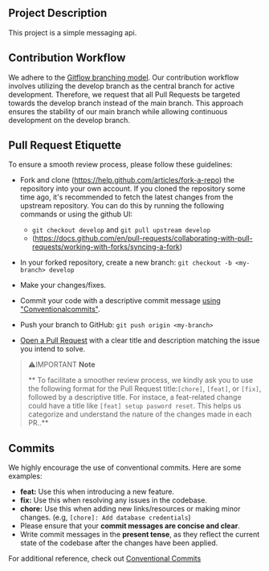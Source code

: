 ## Project Description

This project is a simple messaging api.

## Contribution Workflow

We adhere to the [Gitflow branching model](https://www.atlassian.com/git/tutorials/comparing-workflows/gitflow-workflow). Our contribution workflow involves utilizing the develop branch as the central branch for active development. Therefore, we request that all Pull Requests be targeted towards the develop branch instead of the main branch. This approach ensures the stability of our main branch while allowing continuous development on the develop branch.

## Pull Request Etiquette

To ensure a smooth review process, please follow these guidelines:

- Fork and clone (https://help.github.com/articles/fork-a-repo) the repository into your own account. If you cloned the repository some time ago, it's recommended to fetch the latest changes from the upstream repository. You can do this by running the following commands or using the github UI: 
  - `git checkout develop` and `git pull upstream develop`
  - (https://docs.github.com/en/pull-requests/collaborating-with-pull-requests/working-with-forks/syncing-a-fork)

- In your forked repository, create a new branch: `git checkout -b <my-branch> develop`
- Make your changes/fixes.
- Commit your code with a descriptive commit message [using "Conventionalcommits"](https://www.conventionalcommits.org/en/v1.0.0/).
- Push your branch to GitHub: `git push origin <my-branch>`
- [Open a Pull Request](https://help.github.com/articles/using-pull-requests/) with a clear title and description matching the issue you intend to solve.

> ⚠️IMPORTANT **Note**
>
> ** To facilitate a smoother review process, we kindly ask you to use the following format for the Pull Request title:`[chore]`, `[feat]`, or `[fix]`, followed by a descriptive title. For instace, a feat-related change could have a title like `[feat] setup pasword reset`. This helps us categorize and understand the nature of the changes made in each PR..**


## Commits

 We highly encourage the use of conventional commits. Here are some examples:

  - **feat:** Use this when introducing a new feature.
  - **fix:**  Use this when resolving any issues in the codebase.
  - **chore:** Use this when adding new links/resources or making minor changes.
    (e.g, `[chore]: Add database credentials`)
  - Please ensure that your **commit messages are concise and clear**.
  - Write commit messages in the **present tense**, as they reflect the current state of the codebase after the changes have been applied.

For additional reference, check out [Conventional Commits](https://www.conventionalcommits.org/en/v1.0.0/)